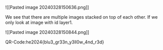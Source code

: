 ![[Pasted image 20240328150636.png]]

We see that there are multiple images stacked on top of each other.
If we only look at image with id layer1.

![[Pasted image 20240328150844.png]]

QR-Code:he2024{blu3_gr33n_y3ll0w_4nd_r3d}